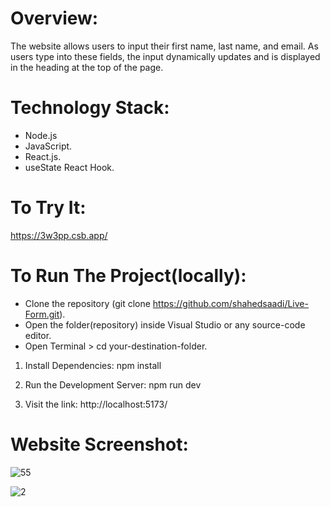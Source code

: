 # Overview:
The website allows users to input their first name, last name, and email. As users type into these fields, the input dynamically updates and is displayed in the heading at the top of the page.

# Technology Stack:
- Node.js
- JavaScript.
- React.js.
- useState React Hook.

# To Try It: 
https://3w3pp.csb.app/

# To Run The Project(locally):
- Clone the repository (git clone https://github.com/shahedsaadi/Live-Form.git).
- Open the folder(repository) inside Visual Studio or any source-code editor.
- Open Terminal > cd your-destination-folder.
 
1) Install Dependencies: npm install
  
2) Run the Development Server: npm run dev

3) Visit the link: http://localhost:5173/

# Website Screenshot:
![55](https://github.com/shahedsaadi/Live-Form/assets/108287237/b590b2fc-fce0-4bb5-a23d-0a3d62501ea9)

![2](https://github.com/shahedsaadi/Live-Form/assets/108287237/6eb890d1-1df5-46d4-944c-22aacfd3fb1a)
